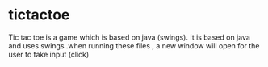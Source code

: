 # tictactoe
Tic tac toe is a game which is based on java (swings). 
It is based on java and uses swings .when running these files , a new window will open for the user to take input (click)
